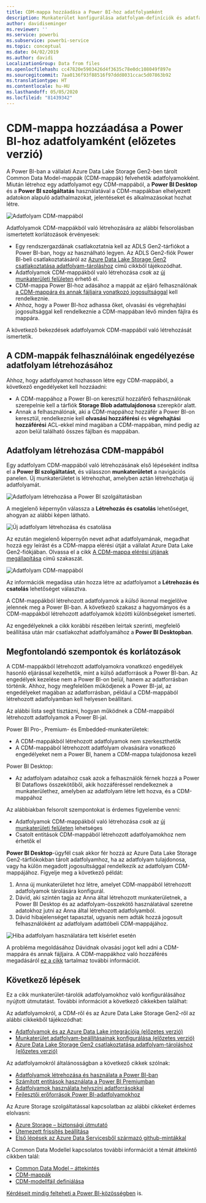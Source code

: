 ```yaml
---
title: CDM-mappa hozzáadása a Power BI-hoz adatfolyamként
description: Munkaterület konfigurálása adatfolyam-definíciók és adatfájlok Azure Data Lake Storage Gen2-beli tárolására
author: davidiseminger
ms.reviewer: ''
ms.service: powerbi
ms.subservice: powerbi-service
ms.topic: conceptual
ms.date: 04/02/2019
ms.author: davidi
LocalizationGroup: Data from files
ms.openlocfilehash: cc47820e5903426d4f3635c78e0dc108049f897e
ms.sourcegitcommit: 7aa0136f93f88516f97ddd8031ccac5d07863b92
ms.translationtype: HT
ms.contentlocale: hu-HU
ms.lasthandoff: 05/05/2020
ms.locfileid: "81439342"
---
```

# <a name="add-a-cdm-folder-to-power-bi-as-a-dataflow-preview"></a>CDM-mappa hozzáadása a Power BI-hoz adatfolyamként (előzetes verzió)

A Power BI-ban a vállalati Azure Data Lake Storage Gen2-ben tárolt Common Data Model-mappák (CDM-mappák) felvehetők adatfolyamokként. Miután létrehoz egy adatfolyamot egy CDM-mappából, a **Power BI Desktop** és a **Power BI szolgáltatás** használatával a CDM-mappákban elhelyezett adatokon alapuló adathalmazokat, jelentéseket és alkalmazásokat hozhat létre.

![Adatfolyam CDM-mappából](media/service-dataflows-add-cdm-folder/dataflow-from-cdm-folder_01.jpg)

Adatfolyamok CDM-mappákból való létrehozására az alábbi felsorolásban ismertetett korlátozások érvényesek:

* Egy rendszergazdának csatlakoztatnia kell az ADLS Gen2-tárfiókot a Power BI-ban, hogy az használható legyen. Az ADLS Gen2-fiók Power BI-beli csatlakoztatásáról az [Azure Data Lake Storage Gen2 csatlakoztatása adatfolyam-tároláshoz](service-dataflows-connect-azure-data-lake-storage-gen2.md) című cikkből tájékozódhat.
* Adatfolyamok CDM-mappákból való létrehozása *csak* az [új munkaterületi felületen](service-create-the-new-workspaces.md) érhető el. 
* CDM-mappa Power BI-hoz adásához a mappát az eljáró felhasználónak [a CDM-mappára és annak fájljaira vonatkozó jogosultsággal](https://go.microsoft.com/fwlink/?linkid=2029121) kell rendelkeznie.
* Ahhoz, hogy a Power BI-hoz adhassa őket, olvasási és végrehajtási jogosultsággal kell rendelkeznie a CDM-mappában lévő minden fájlra és mappára.

A következő bekezdések adatfolyamok CDM-mappából való létrehozását ismertetik.

## <a name="authorizing-users-for-cdm-folders-to-create-a-dataflow"></a>A CDM-mappák felhasználóinak engedélyezése adatfolyam létrehozásához

Ahhoz, hogy adatfolyamot hozhasson létre egy CDM-mappából, a következő engedélyeket kell hozzáadni:
* A CDM-mappához a Power BI-on keresztül hozzáférő felhasználónak szerepelnie kell a tárfiók **Storage Blob adattulajdonosa** szerepkör alatt.
* Annak a felhasználónak, aki a CDM-mappához hozzáfér a Power BI-on keresztül, rendelkeznie kell **olvasási hozzáférési** és **végrehajtási hozzáférési** ACL-ekkel mind magában a CDM-mappában, mind pedig az azon belül található összes fájlban és mappában. 

## <a name="create-a-dataflow-from-a-cdm-folder"></a>Adatfolyam létrehozása CDM-mappából

Egy adatfolyam CDM-mappából való létrehozásának első lépéseként indítsa el a **Power BI szolgáltatást**, és válasszon **munkaterületet** a navigációs panelen. Új munkaterületet is létrehozhat, amelyben aztán létrehozhatja új adatfolyamát.

![Adatfolyam létrehozása a Power BI szolgáltatásban](media/service-dataflows-add-cdm-folder/dataflow-from-cdm-folder_02.jpg)

A megjelenő képernyőn válassza a **Létrehozás és csatolás** lehetőséget, ahogyan az alábbi képen látható.

![Új adatfolyam létrehozása és csatolása](media/service-dataflows-add-cdm-folder/dataflow-from-cdm-folder_03.jpg)

Az ezután megjelenő képernyőn nevet adhat adatfolyamának, megadhat hozzá egy leírást és a CDM-mappa elérési útját a vállalat Azure Data Lake Gen2-fiókjában. Olvassa el a cikk [A CDM-mappa elérési útjának megállapítása](service-dataflows-configure-workspace-storage-settings.md#get-the-uri-of-stored-dataflow-files) című szakaszát. 

![Adatfolyam CDM-mappából](media/service-dataflows-add-cdm-folder/dataflow-from-cdm-folder_01.jpg)

Az információk megadása után hozza létre az adatfolyamot a **Létrehozás és csatolás** lehetőséget választva.

A CDM-mappákból létrehozott adatfolyamok a *külső* ikonnal megjelölve jelennek meg a Power BI-ban. A következő szakasz a hagyományos és a CDM-mappákból létrehozott adatfolyamok közötti különbségeket ismerteti.

Az engedélyeknek a cikk korábbi részében leírtak szerinti, megfelelő beállítása után már csatlakozhat adatfolyamához a **Power BI Desktopban**.


## <a name="considerations-and-limitations"></a>Megfontolandó szempontok és korlátozások

A CDM-mappákból létrehozott adatfolyamokra vonatkozó engedélyek hasonló eljárással kezelhetők, mint a külső adatforrások a Power BI-ban. Az engedélyek kezelése nem a Power BI-on belül, hanem az adatforrásban történik. Ahhoz, hogy megfelelően működjenek a Power BI-jal, az engedélyeket magában az adatforrásban, például a CDM-mappából létrehozott adatfolyamban kell helyesen beállítani.

Az alábbi lista segít tisztázni, hogyan működnek a CDM-mappából létrehozott adatfolyamok a Power BI-jal.

Power BI Pro-, Premium- és Embedded-munkaterületek:
* A CDM-mappákból létrehozott adatfolyamok nem szerkeszthetők
* A CDM-mappából létrehozott adatfolyam olvasására vonatkozó engedélyeket nem a Power BI, hanem a CDM-mappa tulajdonosa kezeli

Power BI Desktop:
* Az adatfolyam adataihoz csak azok a felhasználók férnek hozzá a Power BI Dataflows összekötőből, akik hozzáféréssel rendelkeznek a munkaterülethez, amelyben az adatfolyam létre lett hozva, és a CDM-mappához


Az alábbiakban felsorolt szempontokat is érdemes figyelembe venni:

* Adatfolyamok CDM-mappákból való létrehozása *csak* az [új munkaterületi felületen](service-create-the-new-workspaces.md) lehetséges
* Csatolt entitások CDM-mappából létrehozott adatfolyamokhoz nem érhetők el


**Power BI Desktop**-ügyfél csak akkor fér hozzá az Azure Data Lake Storage Gen2-tárfiókokban tárolt adatfolyamhoz, ha az adatfolyam tulajdonosa, vagy ha külön megadott jogosultsággal rendelkezik az adatfolyam CDM-mappájához. Figyelje meg a következő példát:

1.    Anna új munkaterületet hoz létre, amelyet CDM-mappából létrehozott adatfolyamok tárolására konfigurál.
2.    Dávid, aki szintén tagja az Anna által létrehozott munkaterületnek, a Power BI Desktop és az adatfolyam-összekötő használatával szeretne adatokhoz jutni az Anna által létrehozott adatfolyamból.
3.    Dávid hibajelenséget tapasztal, ugyanis nem adták hozzá jogosult felhasználóként az adatfolyam adattóbeli CDM-mappájához.

  ![Hiba adatfolyam használatára tett kísérlet esetén](media/service-dataflows-configure-workspace-storage-settings/dataflow-storage-settings_08.jpg)

A probléma megoldásához Dávidnak olvasási jogot kell adni a CDM-mappára és annak fájljaira. A CDM-mappákhoz való hozzáférés megadásáról [ez a cikk](https://go.microsoft.com/fwlink/?linkid=2029121) tartalmaz további információt.


## <a name="next-steps"></a>Következő lépések

Ez a cikk munkaterület-tárolók adatfolyamokhoz való konfigurálásához nyújtott útmutatást. További információt a következő cikkekben találhat:

Az adatfolyamokról, a CDM-ről és az Azure Data Lake Storage Gen2-ről az alábbi cikkekből tájékozódhat:

* [Adatfolyamok és az Azure Data Lake integrációja (előzetes verzió)](service-dataflows-azure-data-lake-integration.md)
* [Munkaterület adatfolyam-beállításainak konfigurálása (előzetes verzió)](service-dataflows-configure-workspace-storage-settings.md)
* [Azure Data Lake Storage Gen2 csatlakoztatása adatfolyam-tároláshoz (előzetes verzió)](service-dataflows-connect-azure-data-lake-storage-gen2.md)

Az adatfolyamokról általánosságban a következő cikkek szólnak:

* [Adatfolyamok létrehozása és használata a Power BI-ban](service-dataflows-create-use.md)
* [Számított entitások használata a Power BI Premiumban](service-dataflows-computed-entities-premium.md)
* [Adatfolyamok használata helyszíni adatforrásokkal](service-dataflows-on-premises-gateways.md)
* [Fejlesztői erőforrások Power BI-adatfolyamokhoz](service-dataflows-developer-resources.md)

Az Azure Storage szolgáltatással kapcsolatban az alábbi cikkeket érdemes elolvasni:
* [Azure Storage – biztonsági útmutató](https://docs.microsoft.com/azure/storage/common/storage-security-guide)
* [Ütemezett frissítés beállítása](refresh-scheduled-refresh.md)
* [Első lépések az Azure Data Servicesből származó github-mintákkal](https://aka.ms/cdmadstutorial)

A Common Data Modellel kapcsolatos további információt a témát áttekintő cikkben talál:
* [Common Data Model – áttekintés](https://docs.microsoft.com/powerapps/common-data-model/overview)
* [CDM-mappák](https://go.microsoft.com/fwlink/?linkid=2045304)
* [CDM-modellfájl definiálása](https://go.microsoft.com/fwlink/?linkid=2045521)

[Kérdéseit mindig felteheti a Power BI-közösségben](https://community.powerbi.com/) is.

